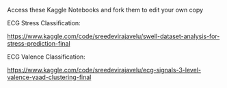 Access these Kaggle Notebooks and fork them to edit your own copy

ECG Stress Classification:

https://www.kaggle.com/code/sreedevirajavelu/swell-dataset-analysis-for-stress-prediction-final

ECG Valence Classification:

https://www.kaggle.com/code/sreedevirajavelu/ecg-signals-3-level-valence-yaad-clustering-final

